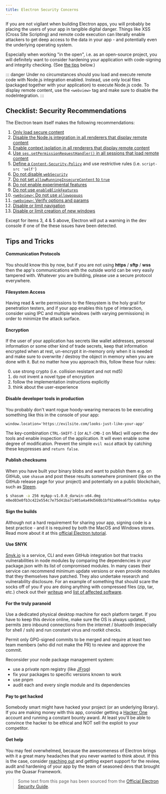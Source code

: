 ```yaml
---
title: Electron Security Concerns
---
```

If you are not vigilant when building Electron apps, you will probably be placing the users of your app in tangible digital danger. Things like XSS (Cross Site Scripting) and remote code execution can literally enable attackers to get deep access to the data in your app - and potentially even the underlying operating system.

Especially when working "in the open", i.e. as an open-source project, you will definitely want to consider hardening your application with code-signing and integrity checking. (See [the tips](/quasar-cli/developing-electron-apps/electron-security-concerns#Tips-and-Tricks) below.)

::: danger
Under no circumstances should you load and execute remote code with Node.js integration enabled. Instead, use only local files (packaged together with your application) to execute Node.js code. To display remote content, use the `<webview>` tag and make sure to disable the nodeIntegration.
:::

## Checklist: Security Recommendations
The Electron team itself makes the following recommendations:

1.  [Only load secure content](https://electronjs.org/docs/tutorial/security#1-only-load-secure-content)
2.  [Disable the Node.js integration in all renderers that display remote content](https://electronjs.org/docs/tutorial/security#2-disable-nodejs-integration-for-remote-content)
3.  [Enable context isolation in all renderers that display remote content](https://electronjs.org/docs/tutorial/security#3-enable-context-isolation-for-remote-content)
4.  [Use  `ses.setPermissionRequestHandler()`  in all sessions that load remote content](https://electronjs.org/docs/tutorial/security#4-handle-session-permission-requests-from-remote-content)
5.  [Define a  `Content-Security-Policy`](https://electronjs.org/docs/tutorial/security#6-define-a-content-security-policy)  and use restrictive rules (i.e.  `script-src 'self'`)
6.  [Do not disable  `webSecurity`](https://electronjs.org/docs/tutorial/security#5-do-not-disable-websecurity)
7.  [Do not set  `allowRunningInsecureContent`  to  `true`](https://electronjs.org/docs/tutorial/security#7-do-not-set-allowrunninginsecurecontent-to-true)
8.  [Do not enable experimental features](https://electronjs.org/docs/tutorial/security#8-do-not-enable-experimental-features)
9.  [Do not use  `enableBlinkFeatures`](https://electronjs.org/docs/tutorial/security#9-do-not-use-enableblinkfeatures)
10.  [`<webview>`: Do not use  `allowpopups`](https://electronjs.org/docs/tutorial/security#10-do-not-use-allowpopups)
11.  [`<webview>`: Verify options and params](https://electronjs.org/docs/tutorial/security#11-verify-webview-options-before-creation)
12.  [Disable or limit navigation](https://electronjs.org/docs/tutorial/security#12-disable-or-limit-navigation)
13.  [Disable or limit creation of new windows](https://electronjs.org/docs/tutorial/security#13-disable-or-limit-creation-of-new-windows)

Except for items 3, 4 & 5 above, Electron will put a warning in the dev console if one of the these issues have been detected.


## Tips and Tricks

#### Communication Protocols
You should know this by now, but if you are not using **https** / **sftp** / **wss** then the app's communications with the outside world can be very easily tampered with. Whatever you are building, please use a secure protocol everywhere.

#### Filesystem Access
Having read & write permissions to the filesystem is the holy grail for penetration testers, and if your app enables this type of interaction, consider using IPC and multiple windows (with varying permissions) in order to minimize the attack surface.

#### Encryption
If the user of your application has secrets like wallet addresses, personal information or some other kind of trade secrets, keep that information encrypted when at rest, un-encrypt it in-memory only when it is needed and make sure to overwrite / destroy the object in memory when you are done with it. But no matter how you approach this, follow these four rules:

0. use strong crypto (i.e. collision resistant and not md5)
1. do not invent a novel type of encryption
2. follow the implementation instructions explicitly
3. think about the user-experience

#### Disable developer tools in production
You probably don't want rogue hoody-wearing menaces to be executing something like this in the console of your app:
```
window.location='https://evilsite.com/looks-just-like-your-app'
```
The key-combination `CTRL-SHIFT-I` (or `ALT-CMD-I` on Mac) will open the dev tools and enable inspection of the application. It will even enable some degree of modification. Prevent the simple `evil maid` attack by catching these keypresses and `return false`.

#### Publish checksums
When you have built your binary blobs and want to publish them e.g. on GitHub, use `shasum` and post these results somewhere prominent (like on the GitHub release page for your project) and potentially on a public blockchain, such as [Steem](https://steemworld.org/@quasarframework).
```bash
$ shasum -a 256 myApp-v1.0.0_darwin-x64.dmg
40ed03e0fb3c422e554c7e75d41ba71405a4a49d560b1bf92a00ea6f5cbd8daa myApp-v1.0.0_darwin-x64.dmg
```

#### Sign the builds
Although not a hard requirement for sharing your app, signing code is a best practice - and it is required by both the MacOS and Windows stores. Read more about it at this [official Electron tutorial](https://electronjs.org/docs/tutorial/code-signing).

#### Use SNYK
[Snyk.io](https://snyk.io) is a service, CLI and even GitHub integration bot that tracks vulnerabilities in node modules by comparing the dependencies in your package.json with its list of compromised modules. In many cases their service can recommend minimum update versions or even provide modules that they themselves have patched. They also undertake research and vulnerability disclosure. For an example of something that should scare the socks off of you if you are doing anything with compressed files (zip, tar, etc.) check out their [writeup](https://snyk.io/research/zip-slip-vulnerability) and [list of affected software](https://github.com/snyk/zip-slip-vulnerability).


#### For the truly paranoid
Use a dedicated physical desktop machine for each platform target. If you have to keep this device online, make sure the OS is always updated, permits zero inbound connections from the internet / bluetooth (especially for shell / ssh) and run constant virus and rootkit checks.

Permit only GPG-signed commits to be merged and require at least two team members (who did not make the PR) to review and approve the commit.

Reconsider your node package management system:
- use a private npm registry (like [JFrog](https://jfrog.com/))
- fix your packages to specific versions known to work
- use pnpm
- audit each and every single module and its dependencies

#### Pay to get hacked
Somebody smart might have hacked your project (or an underlying library). If you are making money with this app, consider getting a [Hacker One](https://hackerone.com) account and running a constant bounty award. At least you'll be able to convince the hacker to be ethical and NOT sell the exploit to your competitor.

#### Get help
You may feel overwhelmed, because the awesomeness of Electron brings with it a great many headaches that you never wanted to think about. If this is the case, consider [reaching out](mailto:razvan.stoenescu@gmail.com) and getting expert support for the review, audit and hardening of your app by the team of seasoned devs that brought you the Quasar Framework.

<q-separator spaced />

> Some text from this page has been sourced from the [Official Electron Security Guide](https://electronjs.org/docs/tutorial/security).
